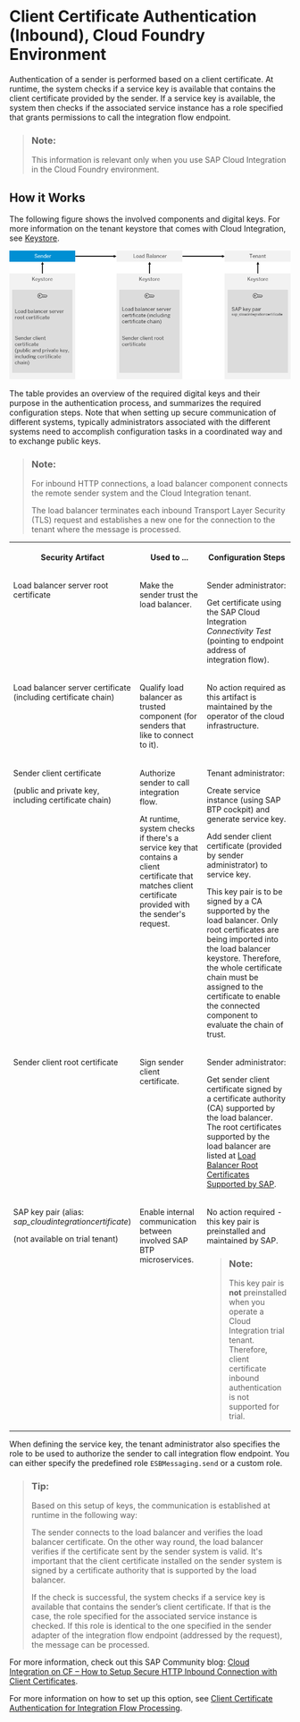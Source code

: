 <!-- loio4ec61924d4464473a92eb3e78c8a0ae2 -->

# Client Certificate Authentication \(Inbound\), Cloud Foundry Environment

Authentication of a sender is performed based on a client certificate. At runtime, the system checks if a service key is available that contains the client certificate provided by the sender. If a service key is available, the system then checks if the associated service instance has a role specified that grants permissions to call the integration flow endpoint.

> ### Note:  
> This information is relevant only when you use SAP Cloud Integration in the Cloud Foundry environment.



<a name="loio4ec61924d4464473a92eb3e78c8a0ae2__section_bxj_nvk_zsb"/>

## How it Works

The following figure shows the involved components and digital keys. For more information on the tenant keystore that comes with Cloud Integration, see [Keystore](keystore-b163513.md).

![](images/Certificate2UserMapping_CF_bc990c8.png)

The table provides an overview of the required digital keys and their purpose in the authentication process, and summarizes the required configuration steps. Note that when setting up secure communication of different systems, typically administrators associated with the different systems need to accomplish configuration tasks in a coordinated way and to exchange public keys.

> ### Note:  
> For inbound HTTP connections, a load balancer component connects the remote sender system and the Cloud Integration tenant.
> 
> The load balancer terminates each inbound Transport Layer Security \(TLS\) request and establishes a new one for the connection to the tenant where the message is processed.


<table>
<tr>
<th valign="top">

Security Artifact

</th>
<th valign="top">

Used to ...

</th>
<th valign="top">

Configuration Steps

</th>
</tr>
<tr>
<td valign="top">

Load balancer server root certificate

</td>
<td valign="top">

Make the sender trust the load balancer.

</td>
<td valign="top">

Sender administrator:

Get certificate using the SAP Cloud Integration *Connectivity Test* \(pointing to endpoint address of integration flow\).

</td>
</tr>
<tr>
<td valign="top">

Load balancer server certificate \(including certificate chain\)

</td>
<td valign="top">

Qualify load balancer as trusted component \(for senders that like to connect to it\).

</td>
<td valign="top">

No action required as this artifact is maintained by the operator of the cloud infrastructure.

</td>
</tr>
<tr>
<td valign="top">

Sender client certificate

\(public and private key, including certificate chain\)

</td>
<td valign="top">

Authorize sender to call integration flow.

At runtime, system checks if there's a service key that contains a client certificate that matches client certificate provided with the sender's request.

</td>
<td valign="top">

Tenant administrator:

Create service instance \(using SAP BTP cockpit\) and generate service key.

Add sender client certificate \(provided by sender administrator\) to service key.

This key pair is to be signed by a CA supported by the load balancer. Only root certificates are being imported into the load balancer keystore. Therefore, the whole certificate chain must be assigned to the certificate to enable the connected component to evaluate the chain of trust.

</td>
</tr>
<tr>
<td valign="top">

Sender client root certificate

</td>
<td valign="top">

Sign sender client certificate.

</td>
<td valign="top">

Sender administrator:

Get sender client certificate signed by a certificate authority \(CA\) supported by the load balancer. The root certificates supported by the load balancer are listed at [Load Balancer Root Certificates Supported by SAP](load-balancer-root-certificates-supported-by-sap-4509f60.md).

</td>
</tr>
<tr>
<td valign="top">

SAP key pair \(alias: *sap\_cloudintegrationcertificate*\)

\(not available on trial tenant\)

</td>
<td valign="top">

Enable internal communication between involved SAP BTP microservices.

</td>
<td valign="top">

No action required - this key pair is preinstalled and maintained by SAP.

> ### Note:  
> This key pair is **not** preinstalled when you operate a Cloud Integration trial tenant. Therefore, client certificate inbound authentication is not supported for trial.



</td>
</tr>
</table>

When defining the service key, the tenant administrator also specifies the role to be used to authorize the sender to call integration flow endpoint. You can either specify the predefined role `ESBMessaging.send` or a custom role.

> ### Tip:  
> Based on this setup of keys, the communication is established at runtime in the following way:
> 
> The sender connects to the load balancer and verifies the load balancer certificate. On the other way round, the load balancer verifies if the certificate sent by the sender system is valid. It's important that the client certificate installed on the sender system is signed by a certificate authority that is supported by the load balancer.
> 
> If the check is successful, the system checks if a service key is available that contains the sender’s client certificate. If that is the case, the role specified for the associated service instance is checked. If this role is identical to the one specified in the sender adapter of the integration flow endpoint \(addressed by the request\), the message can be processed.

For more information, check out this SAP Community blog: [Cloud Integration on CF – How to Setup Secure HTTP Inbound Connection with Client Certificates](https://blogs.sap.com/2019/08/14/cloud-integration-on-cf-how-to-setup-secure-http-inbound-connection-with-client-certificates/).

For more information on how to set up this option, see [Client Certificate Authentication for Integration Flow Processing](client-certificate-authentication-for-integration-flow-processing-7f84d16.md).

